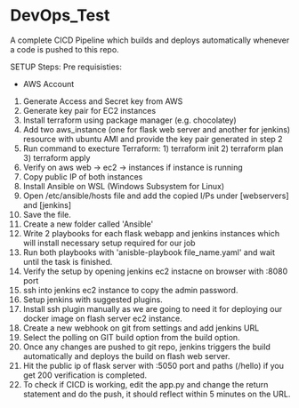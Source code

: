 # DevOps_Test

A complete CICD Pipeline which builds and deploys automatically whenever a code is pushed to this repo.

SETUP Steps:
Pre requisisties: 
* AWS Account 

1) Generate Access and Secret key from AWS 
2) Generate key pair for EC2 instances 
3) Install terraform using package manager (e.g. chocolatey)
4) Add two aws_instance (one for flask web server and another for jenkins) resource with ubuntu AMI and provide the key pair generated in step 2
5) Run command to execture Terraform: 1) terraform init 2) terraform plan 3) terraform apply
6) Verify on aws web -> ec2 -> instances if instance is running 
7) Copy public IP of both instances
8) Install Ansible on WSL (Windows Subsystem for Linux)
9) Open /etc/ansible/hosts file and add the copied I/Ps under [webservers] and [jenkins]
10) Save the file. 
11) Create a new folder called 'Ansible'
12) Write 2 playbooks for each flask webapp and jenkins instances which will install necessary setup required for our job
13) Run both playbooks with 'anisble-playbook file_name.yaml' and wait until the task is finished. 
14) Verify the setup by opening jenkins ec2 instacne on browser with :8080 port 
15) ssh into jenkins ec2 instance to copy the admin password. 
16) Setup jenkins with suggested plugins. 
17) Install ssh plugin manually as we are going to need it for deploying our docker image on flash server ec2 instance. 
18) Create a new webhook on git from settings and add jenkins URL 
19) Select the polling on GIT build option from the build option. 
20) Once any changes are pushed to git repo, jenkins triggers the build automatically and deploys the build on flash web server. 
21) Hit the public ip of flask server with :5050 port and paths (/hello) if you get 200 verification is completed. 
22) To check if CICD is working, edit the app.py and change the return statement and do the push, it should reflect within 5 minutes on the URL. 
